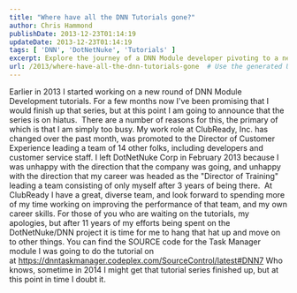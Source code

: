 ```yaml
---
title: "Where have all the DNN Tutorials gone?"
author: Chris Hammond
publishDate: 2013-12-23T01:14:19
updateDate: 2013-12-23T01:14:19
tags: [ 'DNN', 'DotNetNuke', 'Tutorials' ]
excerpt: Explore the journey of a DNN Module developer pivoting to a new role at ClubReady, Inc. Learn about his transition and future plans for DNN tutorials.
url: /2013/where-have-all-the-dnn-tutorials-gone  # Use the generated URL with year
---
```

Earlier in 2013 I started working on a new round of DNN Module Development tutorials. For a few months now I've been promising that I would finish up that series, but at this point I am going to announce that the series is on hiatus.&nbsp; There are a number of reasons for this, the primary of which is that I am simply too busy. My work role at ClubReady, Inc. has changed over the past month, was promoted to the Director of Customer Experience leading a team of 14 other folks, including developers and customer service staff. I left DotNetNuke Corp in February 2013 because I was unhappy with the direction that the company was going, and unhappy with the direction that my career was headed as the "Director of Training" leading a team consisting of only myself after 3 years of being there.&nbsp; At ClubReady I have a great, diverse team, and look forward to spending more of my time working on improving the performance of that team, and my own career skills. For those of you who are waiting on the tutorials, my apologies, but after 11 years of my efforts being spent on the DotNetNuke/DNN project it is time for me to hang that hat up and move on to other things. You can find the SOURCE code for the Task Manager module I was going to do the tutorial on at&nbsp;https://dnntaskmanager.codeplex.com/SourceControl/latest#DNN7 Who knows, sometime in 2014 I might get that tutorial series finished up, but at this point in time I doubt it.&nbsp;


